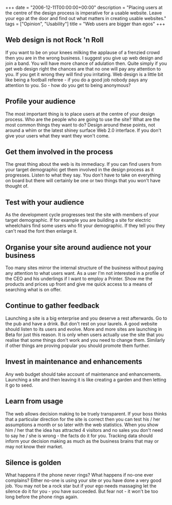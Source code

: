 +++
date = "2006-12-11T00:00:00+00:00"
description = "Placing users at the centre of the design process is imperative for a usable website. Leave your ego at the door and find out what matters in creating usable websites."
tags = ["Opinion", "Usability"]
title = "Web users are bigger than egos"
+++

## Web design is not Rock 'n Roll

If you want to be on your knees milking the applause of a frenzied crowd then
you are in the wrong business. I suggest you give up web design and join a band.
You will have more chance of adulation then. Quite simply if you get web design
right the chances are that no one will pay any attention to you. If you get it
wrong they will find you irritating. Web design is a little bit like being a
football referee - if you do a good job nobody pays any attention to you. So -
how do you get to being anonymous?

## Profile your audience

The most important thing is to place users at the centre of your design process.
Who are the people who are going to use the site? What are the most common
things they want to do? Design around these points, not around a whim or the
latest shiney surface Web 2.0 interface. If you don't give your users what they
want they won't come.

## Get them involved in the process

The great thing about the web is its immediacy. If you can find users from your
target demographic get them involved in the design process as it progresses.
Listen to what they say. You don't have to take on everything on board but there
will certainly be one or two things that you won't have thought of.

## Test with your audience

As the development cycle progresses test the site with members of your target
demographic. If for example you are building a site for electric wheelchairs
find some users who fit your demographic. If they tell you they can't read the
font then enlarge it.

## Organise your site around audience not your business

Too many sites mirror the internal structure of the business without paying any
attention to what users want. As a user I'm not interested in a profile of the
CEO and his underlings if I want to employ a Printer. Show me the products and
prices up front and give me quick access to a means of searching what is on
offer.

## Continue to gather feedback

Launching a site is a big enterprise and you deserve a rest afterwards. Go to
the pub and have a drink. But don't rest on your laurels. A good website should
listen to its users and evolve. More and more sites are launching in Beta for
just this reason. It is only when users actually use the site that you realise
that some things don't work and you need to change them. Similarly if other
things are proving popular you should promote them further.

## Invest in maintenance and enhancements

Any web budget should take account of maintenance and enhancements. Launching a
site and then leaving it is like creating a garden and then letting it go to
seed.

## Learn from usage

The web allows decision making to be truely transparent. If your boss thinks
that a particular direction for the site is correct then you can test his / her
assumptions a month or so later with the web statistics. When you show him / her
that the idea has attracted 4 visitors and no sales you don't need to say he /
she is wrong - the facts do it for you. Tracking data should inform your
decision making as much as the business brains that may or may not know their
market.

## Silence is golden

What happens if the phone never rings? What happens if no-one ever complains?
Either no-one is using your site or you have done a very good job. You may not
be a rock star but if your ego needs massaging let the silence do it for you -
you have succeeded. But fear not - it won't be too long before the phone rings
again.
